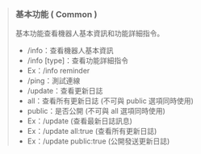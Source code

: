 > ### **基本功能 ( Common )**
>
> 基本功能查看機器人基本資訊和功能詳細指令。
>
> - /info：查看機器人基本資訊
> - /info [type]：查看功能詳細指令
> - Ex：/info reminder
> - /ping：測試連線
> - /update：查看更新日誌
> - all：查看所有更新日誌 (不可與 public 選項同時使用)
> - public：是否公開 (不可與 all 選項同時使用)
> - Ex：/update (查看最新日誌訊息)
> - Ex：/update all:true (查看所有更新日誌)
> - Ex：/update public:true (公開發送更新日誌)
